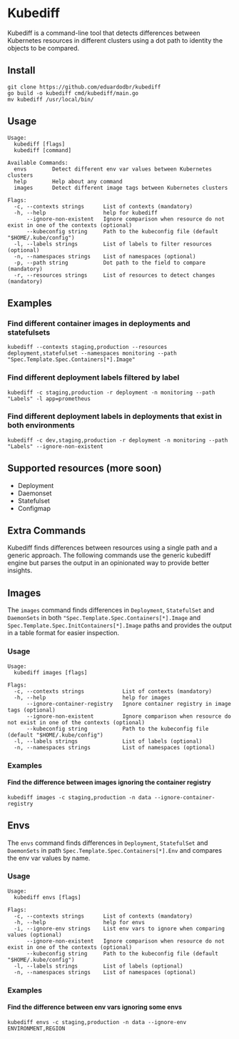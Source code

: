 # Kubediff

Kubediff is a command-line tool that detects differences between Kubernetes resources in different clusters using a dot path to identity the objects to be compared. 

## Install

```
git clone https://github.com/eduardodbr/kubediff
go build -o kubediff cmd/kubediff/main.go
mv kubediff /usr/local/bin/
```

## Usage 
```
Usage:
  kubediff [flags]
  kubediff [command]

Available Commands:
  envs        Detect different env var values between Kubernetes clusters
  help        Help about any command
  images      Detect different image tags between Kubernetes clusters

Flags:
  -c, --contexts strings      List of contexts (mandatory)
  -h, --help                  help for kubediff
      --ignore-non-existent   Ignore comparison when resource do not exist in one of the contexts (optional)
      --kubeconfig string     Path to the kubeconfig file (default "$HOME/.kube/config")
  -l, --labels strings        List of labels to filter resources (optional)
  -n, --namespaces strings    List of namespaces (optional)
  -p, --path string           Dot path to the field to compare (mandatory)
  -r, --resources strings     List of resources to detect changes (mandatory)
```

## Examples

### Find different container images in deployments and statefulsets
```
kubediff --contexts staging,production --resources deployment,statefulset --namespaces monitoring --path "Spec.Template.Spec.Containers[*].Image"
```

### Find different deployment labels filtered by label
```
kubediff -c staging,production -r deployment -n monitoring --path "Labels" -l app=prometheus
```

### Find different deployment labels in deployments that exist in both environments
```
kubediff -c dev,staging,production -r deployment -n monitoring --path "Labels" --ignore-non-existent
```

## Supported resources (more soon)

- Deployment
- Daemonset
- Statefulset
- Configmap

## Extra Commands

Kubediff finds differences between resources using a single path and a generic approach. The following commands use the generic kubediff engine but parses the output in an opinionated way to provide better insights. 

## Images

The `images` command finds differences in `Deployment`, `StatefulSet` and `DaemonSets` in both `"Spec.Template.Spec.Containers[*].Image` and `Spec.Template.Spec.InitContainers[*].Image` paths and provides the output in a table format for easier inspection.

### Usage 

```
Usage:
  kubediff images [flags]

Flags:
  -c, --contexts strings            List of contexts (mandatory)
  -h, --help                        help for images
      --ignore-container-registry   Ignore container registry in image tags (optional)
      --ignore-non-existent         Ignore comparison when resource do not exist in one of the contexts (optional)
      --kubeconfig string           Path to the kubeconfig file (default "$HOME/.kube/config")
  -l, --labels strings              List of labels (optional)
  -n, --namespaces strings          List of namespaces (optional)
```

### Examples

#### Find the difference between images ignoring the container registry

```
kubediff images -c staging,production -n data --ignore-container-registry
```

## Envs

The `envs` command finds differences in `Deployment`, `StatefulSet` and `DaemonSets` in path `Spec.Template.Spec.Containers[*].Env` and compares the env var values by name.

### Usage

```
Usage:
  kubediff envs [flags]

Flags:
  -c, --contexts strings      List of contexts (mandatory)
  -h, --help                  help for envs
  -i, --ignore-env strings    List env vars to ignore when comparing values (optional)
      --ignore-non-existent   Ignore comparison when resource do not exist in one of the contexts (optional)
      --kubeconfig string     Path to the kubeconfig file (default "$HOME/.kube/config")
  -l, --labels strings        List of labels (optional)
  -n, --namespaces strings    List of namespaces (optional)
```

### Examples

#### Find the difference between env vars ignoring some envs

```
kubediff envs -c staging,production -n data --ignore-env ENVIRONMENT,REGION
```
